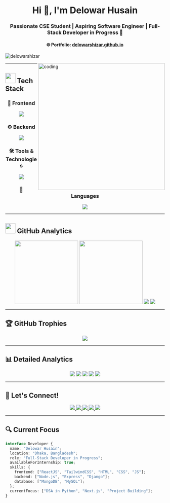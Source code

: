 <h1 align="center">Hi 👋, I'm Delowar Husain</h1>
<h3 align="center">Passionate CSE Student | Aspiring Software Engineer | Full-Stack Developer in Progress 🚀</h3>
<h4 align="center">🌐 Portfolio: <a href="https://delowarshizar.github.io/delowarhshizar/" target="_blank">delowarshizar.github.io</a></h4>

<p align="left"> <img src="https://komarev.com/ghpvc/?username=delowarshizar&label=Profile%20views&color=0e75b6&style=flat" alt="delowarshizar" /> </p>

<img align="right" alt="coding" width="400" src="https://user-images.githubusercontent.com/74038190/225813708-98b745f2-7d22-48cf-9150-083f1b00d6c9.gif">

---

## <img src="https://media0.giphy.com/media/v1.Y2lkPTc5MGI3NjExY2Nqcmd5d2tmYnhjNGdodGZjYWltZDZ3aDdtaDZ2bzF6M2NxMWdrcCZlcD12MV9pbnRlcm5hbF9naWZfYnlfaWQmY3Q9cw/IbgaMPs8P7Y4hQe6yh/giphy.gif" width="32"> Tech Stack

<div align="center">

### 🎨 Frontend
<img src="https://skillicons.dev/icons?i=html,css,js,react,tailwind&theme=dark" />

### ⚙️ Backend
<img src="https://skillicons.dev/icons?i=nodejs,express,django,mysql,mongodb&theme=dark" />

### 🛠️ Tools & Technologies
<img src="https://skillicons.dev/icons?i=git,github,vscode,linux,figma&theme=dark" />

### 📱 Languages
<img src="https://skillicons.dev/icons?i=python,c,cpp,java,javascript&theme=dark" />

</div>

---

## <img src="https://media1.giphy.com/media/v1.Y2lkPTc5MGI3NjExaHdmM3dweTl2OWhxd2F0cjF2MWxlOWJrbWV4NG9ndWFiZnJsNTMzMiZlcD12MV9pbnRlcm5hbF9naWZfYnlfaWQmY3Q9cw/RMR2YEaUQetgZCMbIu/giphy.gif" width="32"> GitHub Analytics

<div align="center">

<img height="200" src="https://github-readme-stats.vercel.app/api?username=delowarshizar&show_icons=true&theme=react&hide_border=true&bg_color=0D1117&title_color=58A6FF&icon_color=1F6FEB&text_color=C9D1D9&border_radius=10" />

<img height="200" src="https://github-readme-stats.vercel.app/api/top-langs/?username=delowarshizar&layout=compact&theme=react&hide_border=true&bg_color=0D1117&title_color=58A6FF&text_color=C9D1D9&border_radius=10&langs_count=8" />

<img src="https://streak-stats.demolab.com/?user=delowarshizar&theme=react&hide_border=true&background=0D1117&stroke=58A6FF&ring=1F6FEB&fire=FF6B6B&currStreakLabel=C9D1D9&sideNums=C9D1D9&currStreakNum=58A6FF&dates=C9D1D9&sideLabels=C9D1D9&border_radius=10" />

<img src="https://github-readme-activity-graph.vercel.app/graph?username=delowarshizar&custom_title=My%20Contribution%20Graph&bg_color=0D1117&color=58A6FF&line=1F6FEB&point=FF6B6B&area=true&hide_border=true&border_radius=10" />

</div>

---

## 🏆 GitHub Trophies

<div align="center">
  <img src="https://github-profile-trophy.vercel.app/?username=delowarshizar&theme=discord&no-frame=true&no-bg=false&margin-w=4&row=2&column=4" />
</div>

---

## 📊 Detailed Analytics

<div align="center">

<img src="https://github-profile-summary-cards.vercel.app/api/cards/profile-details?username=delowarshizar&theme=github_dark" />

<img src="https://github-profile-summary-cards.vercel.app/api/cards/repos-per-language?username=delowarshizar&theme=github_dark" />
<img src="https://github-profile-summary-cards.vercel.app/api/cards/most-commit-language?username=delowarshizar&theme=github_dark" />

<img src="https://github-profile-summary-cards.vercel.app/api/cards/stats?username=delowarshizar&theme=github_dark" />
<img src="https://github-profile-summary-cards.vercel.app/api/cards/productive-time?username=delowarshizar&theme=github_dark&utcOffset=6" />

</div>

---

## 🤝 Let's Connect!

<div align="center">

<a href="https://www.linkedin.com/in/delowarshizar" target="_blank">
  <img src="https://img.shields.io/badge/LinkedIn-0077B5?style=for-the-badge&logo=linkedin&logoColor=white" />
</a>

<a href="https://github.com/delowarshizar" target="_blank">
  <img src="https://img.shields.io/badge/GitHub-181717?style=for-the-badge&logo=github&logoColor=white" />
</a>

<a href="https://www.facebook.com/delowarshizar" target="_blank">
  <img src="https://img.shields.io/badge/Facebook-1877F2?style=for-the-badge&logo=facebook&logoColor=white" />
</a>

<a href="mailto:delowarshizar@gmail.com" target="_blank">
  <img src="https://img.shields.io/badge/Gmail-D14836?style=for-the-badge&logo=gmail&logoColor=white" />
</a>

<a href="https://wa.me/+88017XXXXXXXX" target="_blank">
  <img src="https://img.shields.io/badge/WhatsApp-25D366?style=for-the-badge&logo=whatsapp&logoColor=white" />
</a>

</div>

---

## 🔍 Current Focus

```ts
interface Developer {
  name: "Delowar Husain";
  location: "Dhaka, Bangladesh";
  role: "Full-Stack Developer in Progress";
  availableForInternship: true;
  skills: {
    frontend: ["ReactJS", "TailwindCSS", "HTML", "CSS", "JS"];
    backend: ["Node.js", "Express", "Django"];
    database: ["MongoDB", "MySQL"];
  };
  currentFocus: ["DSA in Python", "Next.js", "Project Building"];
}
